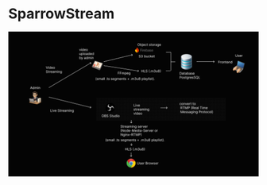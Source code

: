 ﻿# SparrowStream

![edit alt](https://github.com/sivaranjiniezhumalai/SparrowStream/blob/main/backend/Sparrowstream-architecture-image.png?raw=true)

